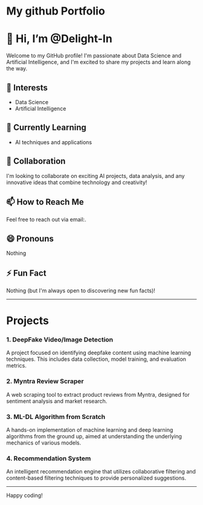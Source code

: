 # My github Portfolio


# 👋 Hi, I’m @Delight-In

Welcome to my GitHub profile! I'm passionate about Data Science and Artificial Intelligence, and I'm excited to share my projects and learn along the way.

## 👀 Interests
- Data Science
- Artificial Intelligence

## 🌱 Currently Learning
- AI techniques and applications

## 💞️ Collaboration
I'm looking to collaborate on exciting AI projects, data analysis, and any innovative ideas that combine technology and creativity!

## 📫 How to Reach Me
Feel free to reach out via email:.

## 😄 Pronouns
Nothing

## ⚡ Fun Fact
Nothing (but I'm always open to discovering new fun facts)!

---

# Projects

### 1. DeepFake Video/Image Detection
A project focused on identifying deepfake content using machine learning techniques. This includes data collection, model training, and evaluation metrics.

### 2. Myntra Review Scraper
A web scraping tool to extract product reviews from Myntra, designed for sentiment analysis and market research.

### 3. ML-DL Algorithm from Scratch
A hands-on implementation of machine learning and deep learning algorithms from the ground up, aimed at understanding the underlying mechanics of various models.

### 4. Recommendation System
An intelligent recommendation engine that utilizes collaborative filtering and content-based filtering techniques to provide personalized suggestions.

---

Happy coding!
